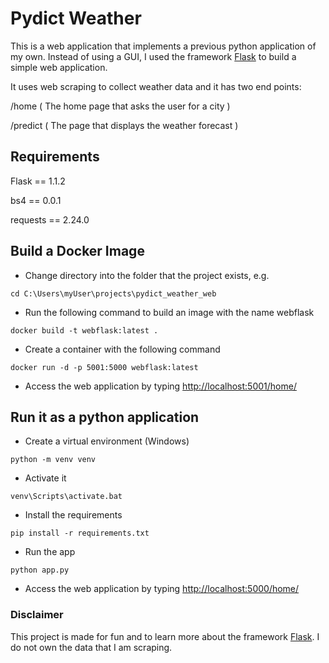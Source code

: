 # Pydict Weather

This is a web application that implements a previous python application of my own. Instead of using a GUI, I used the framework [Flask](https://flask.palletsprojects.com/en/1.1.x/) to build a simple web application.

It uses web scraping to collect weather data and it has two end points:

/home ( The home page that asks the user for a city )

/predict ( The page that displays the weather forecast )

## Requirements
Flask == 1.1.2

bs4 == 0.0.1

requests == 2.24.0

## Build a Docker Image
* Change directory into the folder that the project exists, e.g.
```
cd C:\Users\myUser\projects\pydict_weather_web
```
* Run the following command to build an image with the name webflask
```
docker build -t webflask:latest .
```
* Create a container with the following command 
```
docker run -d -p 5001:5000 webflask:latest
```
* Access the web application by typing [http://localhost:5001/home/](http://localhost:5001/home/)

## Run it as a python application
* Create a virtual environment (Windows)
```
python -m venv venv
```
* Activate it
```
venv\Scripts\activate.bat
```
* Install the requirements
```
pip install -r requirements.txt
```
* Run the app
```
python app.py
```
* Access the web application by typing [http://localhost:5000/home/](http://localhost:5000/home/)

### Disclaimer

This project is made for fun and to learn more about the framework [Flask](https://flask.palletsprojects.com/en/1.1.x/).
I do not own the data that I am scraping.